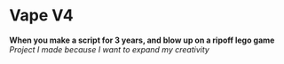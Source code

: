 # Vape V4
**When you make a script for 3 years, and blow up on a ripoff lego game**
_Project I made because I want to expand my creativity_
